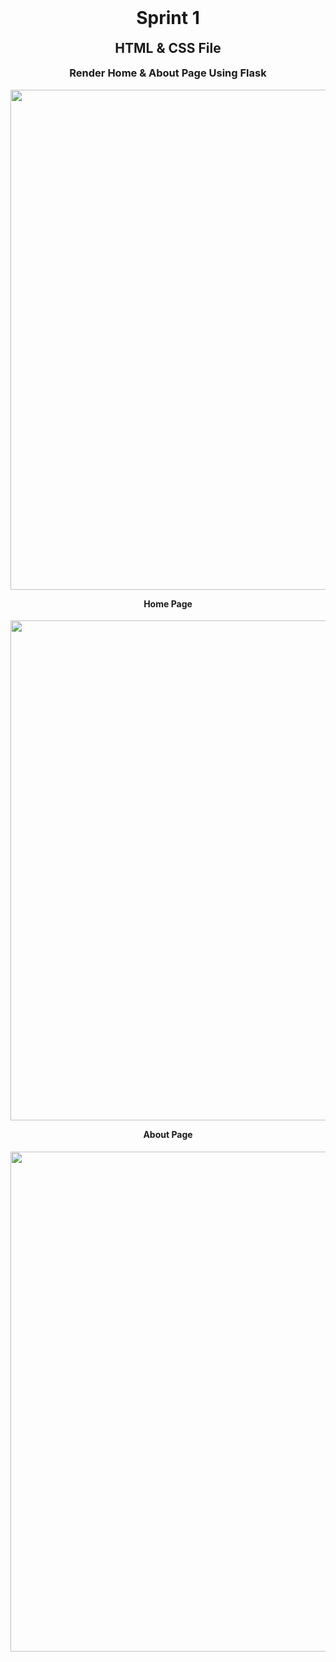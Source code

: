 
<h1 align="center" style="margin-top: 0px;">  Sprint 1 </h1>
<h2 align="center" style="margin-top: 0px;"> HTML & CSS File </h2>

<h3 align="center" style="margin-top: 0px;"> Render Home & About Page Using Flask </h3>
<p align="center">
  <img src="https://github.com/IBM-EPBL/IBM-Project-52249-1660992353/blob/main/Project%20Development%20Phase/Sprint%201/screenshot/Screenshot%20(64).png " width="800" hight="400" ]
</p>
  
<h4 align="center" style="margin-top: 0px;"> Home Page </h4>
<p align="center">
  <img src="https://github.com/IBM-EPBL/IBM-Project-52249-1660992353/blob/main/Project%20Development%20Phase/Sprint%201/screenshot/Screenshot%20(65).png " width="800" hight="400" ]
</p>
  
 <h4 align="center" style="margin-top: 0px;"> About Page </h4>
<p align="center">
  <img src="https://github.com/IBM-EPBL/IBM-Project-52249-1660992353/blob/main/Project%20Development%20Phase/Sprint%201/screenshot/Screenshot%20(66).png " width="800" hight="400"]
</p>
